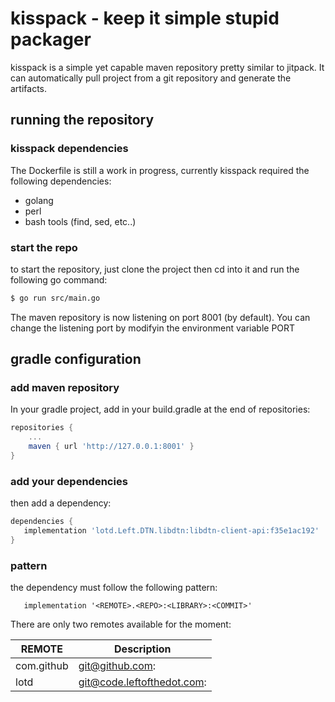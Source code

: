 # kisspack - keep it simple stupid packager

kisspack is a simple yet capable maven repository pretty similar to jitpack. It can automatically pull project from a git repository and 
generate the artifacts.

## running the repository

### kisspack dependencies

The Dockerfile is still a work in progress, currently kisspack required the following dependencies:

* golang
* perl
* bash tools (find, sed, etc..)

### start the repo

to start the repository, just clone the project then cd into it and run the following go command:

```bash
$ go run src/main.go
```

The maven repository is now listening on port 8001 (by default). You can change the listening port by modifyin the environment variable PORT

## gradle configuration

### add maven repository

In your gradle project, add in your build.gradle at the end of repositories:

```gradle
repositories {
    ...
    maven { url 'http://127.0.0.1:8001' }
}
```

### add your dependencies

then add a dependency:

```gradle
dependencies {
   implementation 'lotd.Left.DTN.libdtn:libdtn-client-api:f35e1ac192'
}
```

### pattern

the dependency must follow the following pattern:

```
   implementation '<REMOTE>.<REPO>:<LIBRARY>:<COMMIT>'
```

There are only two remotes available for the moment:

| REMOTE  | Description |
| ------------- | ------------- |
| com.github | git@github.com:  |
| lotd  | git@code.leftofthedot.com:  |




